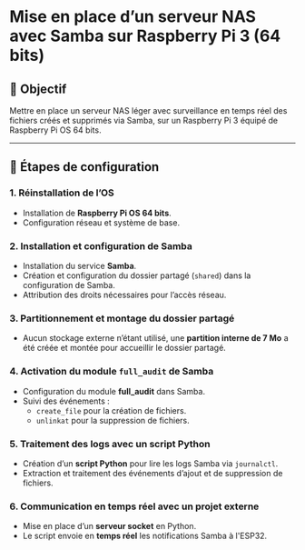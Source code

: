 # Mise en place d’un serveur NAS avec Samba sur Raspberry Pi 3 (64 bits)

## 🎯 Objectif

Mettre en place un serveur NAS léger avec surveillance en temps réel des fichiers créés et supprimés via Samba, sur un Raspberry Pi 3 équipé de Raspberry Pi OS 64 bits.

---

## 🧱 Étapes de configuration

### 1. Réinstallation de l’OS

- Installation de **Raspberry Pi OS 64 bits**.
- Configuration réseau et système de base.

### 2. Installation et configuration de Samba

- Installation du service **Samba**.
- Création et configuration du dossier partagé (`shared`) dans la configuration de Samba.
- Attribution des droits nécessaires pour l’accès réseau.

### 3. Partitionnement et montage du dossier partagé

- Aucun stockage externe n’étant utilisé, une **partition interne de 7 Mo** a été créée et montée pour accueillir le dossier partagé.

### 4. Activation du module `full_audit` de Samba

- Configuration du module **full_audit** dans Samba.
- Suivi des événements :
  - `create_file` pour la création de fichiers.
  - `unlinkat` pour la suppression de fichiers.

### 5. Traitement des logs avec un script Python

- Création d’un **script Python** pour lire les logs Samba via `journalctl`.
- Extraction et traitement des événements d’ajout et de suppression de fichiers.

### 6. Communication en temps réel avec un projet externe

- Mise en place d’un **serveur socket** en Python.
- Le script envoie en **temps réel** les notifications Samba à l'ESP32.